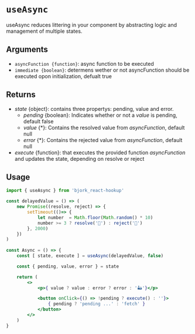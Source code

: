 # `useAsync`
useAsync reduces littering in your component by abstracting logic and management of multiple states.

## Arguments
- `asyncFunction {function}`: async function to be executed
- `immediate {boolean}`: determens wether or not asyncFunction should be executed opon initialization, defualt true

## Returns
* _state_ {object}: contains three propertys: pending, value and error. 
 	* _pending_ {boolean}: Indicates whether or not a _value_ is pending, default false
 	* _value_ {*}: Contains the resolved value from _asyncFunction_, default null
 	* _error_ {*}: Contains the rejected value from _asyncFunction_, default null
* _execute_ {function}: that executes the provided function _asyncFunction_ and updates the state, depending on resolve or reject

## Usage
```jsx
import { useAsync } from 'bjork_react-hookup'

const delayedValue = () => (
	new Promise((resolve, reject) => {
		setTimeout(()=> {
			let number  = Math.floor(Math.random() * 10)
			number >= 3 ? resolve('🤯') : reject('🤬')
		}, 2000)
	})
)
 
const Async = () => {
	const [ state, execute ] = useAsync(delayedValue, false)

	const { pending, value, error } = state

	return (
		<>
			<p>{ value ? value : error ? error : '🏜'}</p>

			<button onClick={() => !pending ? execute() : ''}>
				{ pending ? 'pending ...' : 'fetch' }
			</button>
		</>
	)
}
```
